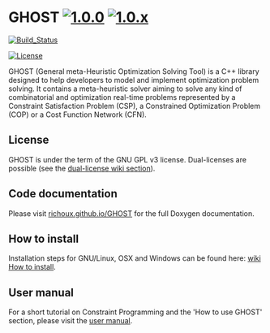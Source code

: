 GHOST [![1.0.0](https://img.shields.io/badge/stable-1.0.0-brightgreen.svg)](https://github.com/richoux/GHOST/releases/tag/1.0.0) [![1.0.x](https://img.shields.io/badge/latest-1.0.x-f57f17.svg)](https://github.com/richoux/GHOST/tree/develop)
=====

[![Build_Status](https://travis-ci.org/richoux/GHOST.svg?branch=master)](https://travis-ci.org/richoux/GHOST)

[![License](https://img.shields.io/badge/License-GNU_GPL_v3-blue.svg)](https://www.gnu.org/licenses/gpl-3.0.en.html)

GHOST (General meta-Heuristic Optimization Solving Tool) is a C++ library designed to help developers to model and implement optimization problem solving. It contains a meta-heuristic solver aiming to solve any kind of combinatorial and optimization real-time problems represented by a Constraint Satisfaction Problem (CSP), a Constrained Optimization Problem (COP) or a Cost Function Network (CFN).

## License

GHOST is under the term of the GNU GPL v3 license. Dual-licenses are possible (see the [dual-license wiki section](https://github.com/richoux/GHOST/wiki/1.-Introduction#possibilities-for-dual-license)).

## Code documentation

Please visit [richoux.github.io/GHOST](https://richoux.github.io/GHOST) for the full Doxygen documentation.

## How to install

Installation steps for GNU/Linux, OSX and Windows can be found here: [wiki How to install](https://github.com/richoux/GHOST/wiki/2.-How-to-install).

## User manual

For a short tutorial on Constraint Programming and the 'How to use GHOST' section, please visit the [user manual](https://github.com/richoux/GHOST/wiki).
